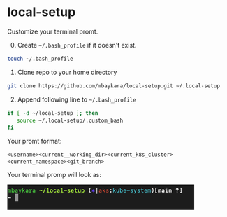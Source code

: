 # local-setup

Customize your terminal promt.

0. Create `~/.bash_profile` if it doesn't exist.

```bash
touch ~/.bash_profile
```

1. Clone repo to your home directory

```bash
git clone https://github.com/mbaykara/local-setup.git ~/.local-setup
```

2. Append following line to `~/.bash_profile`

```bash
if [ -d ~/local-setup ]; then
   source ~/.local-setup/.custom_bash
fi
```

Your promt format:

```
<username><current__working_dir><current_k8s_cluster><current_namespace><git_branch>
```

Your terminal promp will look as:

![terminal](image.png)
